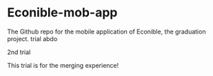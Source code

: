 # Econible-mob-app

The Github repo for the mobile application of Econible, the graduation project.
trial abdo

2nd trial

This trial is for the merging experience!